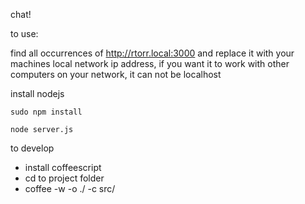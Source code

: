 chat!

to use:

find all occurrences of http://rtorr.local:3000 and replace it with your machines local network ip address, if you want it to work with other computers on your network, it can not be localhost
    
install nodejs

    sudo npm install

    node server.js

to develop
 - install coffeescript
 - cd to project folder
 - coffee -w -o ./ -c src/
